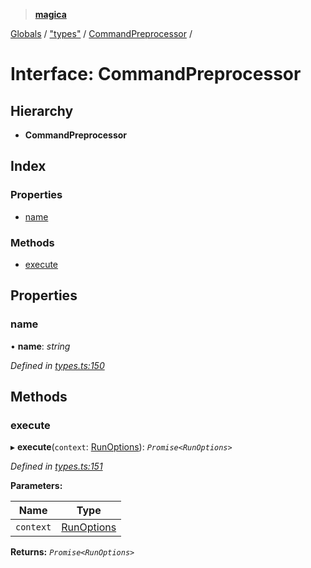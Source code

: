> **[magica](../README.md)**

[Globals](../README.md) / ["types"](../modules/_types_.md) / [CommandPreprocessor](_types_.commandpreprocessor.md) /

# Interface: CommandPreprocessor

## Hierarchy

* **CommandPreprocessor**

## Index

### Properties

* [name](_types_.commandpreprocessor.md#name)

### Methods

* [execute](_types_.commandpreprocessor.md#execute)

## Properties

###  name

• **name**: *string*

*Defined in [types.ts:150](https://github.com/cancerberoSgx/magica/blob/1a62845/src/types.ts#L150)*

## Methods

###  execute

▸ **execute**(`context`: [RunOptions](_types_.runoptions.md)): *`Promise<RunOptions>`*

*Defined in [types.ts:151](https://github.com/cancerberoSgx/magica/blob/1a62845/src/types.ts#L151)*

**Parameters:**

Name | Type |
------ | ------ |
`context` | [RunOptions](_types_.runoptions.md) |

**Returns:** *`Promise<RunOptions>`*